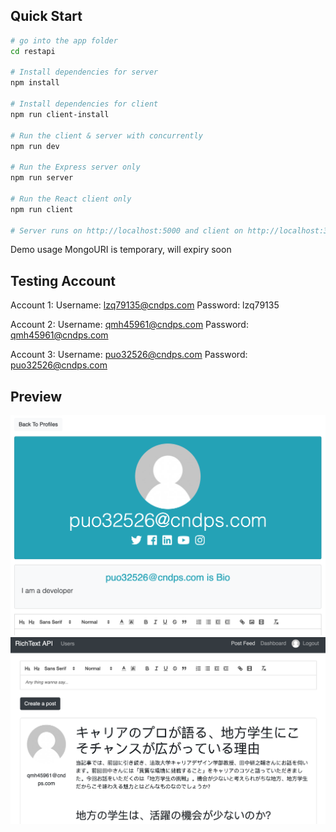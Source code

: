 ## Quick Start

```bash
# go into the app folder
cd restapi

# Install dependencies for server
npm install

# Install dependencies for client
npm run client-install

# Run the client & server with concurrently
npm run dev

# Run the Express server only
npm run server

# Run the React client only
npm run client

# Server runs on http://localhost:5000 and client on http://localhost:3000
```

Demo usage MongoURI is temporary, will expiry soon

## Testing Account

Account 1:
Username: lzq79135@cndps.com
Password: lzq79135

Account 2:
Username: qmh45961@cndps.com
Password: qmh45961@cndps.com

Account 3:
Username: puo32526@cndps.com
Password: puo32526@cndps.com

## Preview
<img src="https://github.com/atarahk/restapi/blob/master/client/src/img/a.png?raw=true" alt="preview" width="700">
<img src="https://github.com/atarahk/restapi/blob/master/client/src/img/b.png?raw=true" alt="preview" width="700">

